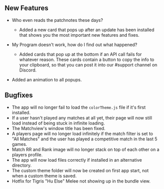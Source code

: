 ## __New Features__

- Who even reads the patchnotes these days?
    - Added a new card that pops up after an update has been installed that shows you the most important new features and fixes.

- My Program doesn't work, how do I find out what happened?
    - Added cards that pop up at the bottom if an API call fails for whatever reason. These cards contain a button to copy the info to your clipboard, so that you can post it into our #support channel on Discord.

- Added an animation to all popups.

## __Bugfixes__

- The app will no longer fail to load the `colorTheme.js` file if it's first installed.
- If a user hasn't played any matches at all yet, their page will now still load instead of being stuck in infinite loading.
- The Matchview's window title has been fixed.
- A players page will no longer load infinitely if the match filter is set to "All Matches" and the user has played a competitive match in the last 5 games.
- Match RR and Rank image will no longer stack on top of each other on a players profile.
- The app will now load files correctly if installed in an alternative directory.
- The custom theme folder will now be created on first app start, not when a custom theme is saved.
- Hotfix for Tigris "Hu Else" Melee not showing up in the bundle view.